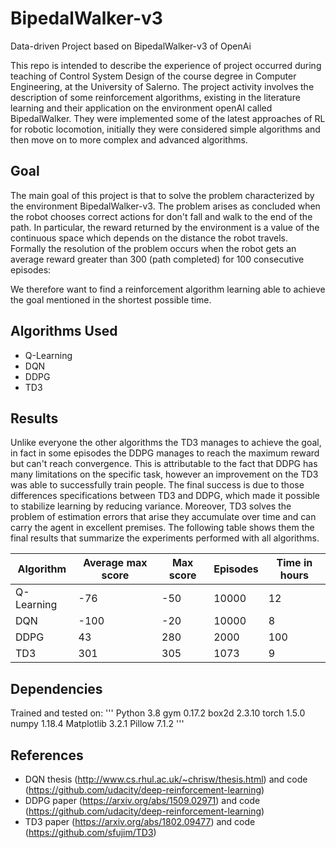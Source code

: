 # BipedalWalker-v3
Data-driven Project based on BipedalWalker-v3 of OpenAi

This repo is intended to describe the experience of project occurred during teaching of Control System Design of the course degree in Computer Engineering, at the University of Salerno.
The project activity involves the description of some reinforcement algorithms, existing in the literature learning and their application on the environment openAI called BipedalWalker. They were implemented some of the latest approaches of RL for robotic locomotion, initially they were considered simple algorithms and then move on to more complex and advanced algorithms.

## Goal
The main goal of this project is that to solve the problem characterized by the environment  BipedalWalker-v3. The problem arises as concluded when the robot chooses correct actions for
don't fall and walk to the end of the path.
In particular, the reward returned by the environment is a value of the continuous space which depends on the distance the robot travels. Formally the resolution of the problem occurs when the robot gets an average reward greater than 300 (path completed) for 100 consecutive episodes:

We therefore want to find a reinforcement algorithm learning able to achieve the goal mentioned in the shortest possible time.

## Algorithms Used
- Q-Learning
- DQN
- DDPG
- TD3

## Results
Unlike everyone the other algorithms the TD3 manages to achieve the goal, in fact in some episodes the DDPG manages to reach the maximum reward but can't reach convergence. This is attributable to the fact that DDPG has many limitations on the specific task, however an improvement on the TD3 was
able to successfully train people. 
The final success is due to those differences specifications between TD3 and DDPG, which made it possible to stabilize learning by reducing variance. Moreover, TD3 solves the problem of estimation errors that arise they accumulate over time and can carry the agent in excellent premises. The following table shows them the final results that summarize the experiments performed with all algorithms.

| Algorithm | Average max score | Max score | Episodes | Time in hours | 
|-----------|-------------------|-----------|----------|---------------|
|Q-Learning |-76                |-50        |10000     |12             | 
|DQN        |-100               |-20        |10000     |8              |
|DDPG       |43                 |280        |2000      |100            |
|TD3        |301                |305        |1073      |9              |

## Dependencies
Trained and tested on:
'''
Python 3.8
gym 0.17.2
box2d 2.3.10
torch 1.5.0
numpy 1.18.4
Matplotlib 3.2.1
Pillow 7.1.2
'''

## References
- DQN thesis (http://www.cs.rhul.ac.uk/~chrisw/thesis.html) and code (https://github.com/udacity/deep-reinforcement-learning)
- DDPG paper (https://arxiv.org/abs/1509.02971) and code (https://github.com/udacity/deep-reinforcement-learning)
- TD3 paper (https://arxiv.org/abs/1802.09477) and code (https://github.com/sfujim/TD3)

